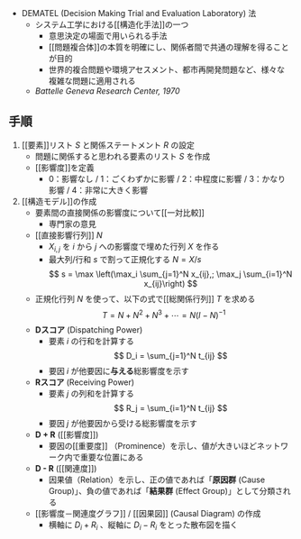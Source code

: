 - DEMATEL (Decision Making Trial and Evaluation Laboratory) 法
	- システム工学における[[構造化手法]]の一つ
		- 意思決定の場面で用いられる手法
		- [[問題複合体]]の本質を明確にし、関係者間で共通の理解を得ることが目的
		- 世界的複合問題や環境アセスメント、都市再開発問題など、様々な複雑な問題に適用される
	- *Battelle Geneva Research Center, 1970*

## 手順
1. [[要素]]リスト $S$ と関係ステートメント $R$ の設定
	- 問題に関係すると思われる要素のリスト $S$ を作成
	- [[影響度]]を定義
		- 0：影響なし /  1：ごくわずかに影響 / 2：中程度に影響 / 3：かなり影響 / 4：非常に大きく影響
2. [[構造モデル]]の作成
	- 要素間の直接関係の影響度について[[一対比較]]
		- 専門家の意見
	- [[直接影響行列]] $N$
		- $X_{i,j}$ を $i$ から $j$ への影響度で埋めた行列 $X$ を作る
		- 最大列/行和 $s$ で割って正規化する $N=X/s$ $$ s = \max \left(\max_i \sum_{j=1}^N x_{ij},; \max_j \sum_{i=1}^N x_{ij}\right) $$
	- 正規化行列 $N$ を使って、以下の式で[[総関係行列]] $T$ を求める $$ T = N + N^2 + N^3 + \cdots = N (I - N)^{-1} $$
	- **Dスコア** (Dispatching Power)
		- 要素 $i$ の行和を計算する $$ D_i = \sum_{j=1}^N t_{ij} $$
		- 要因 $i$ が他要因に**与える**総影響度を示す
	- **Rスコア** (Receiving Power)
		- 要素 $j$ の列和を計算する $$ R_j = \sum_{i=1}^N t_{ij} $$
		- 要因 $j$ が他要因から受ける総影響度を示す
	- **D + R** ([[影響度]])
		- 要因の[[重要度]] （Prominence）を示し、値が大きいほどネットワーク内で重要な位置にある
    - **D - R** ([[関連度]])
	    - 因果値（Relation）を示し、正の値であれば「**原因群** (Cause Group)」、負の値であれば「**結果群** (Effect Group)」として分類される
	- [[影響度－関連度グラフ]] / [[因果図]] (Causal Diagram) の作成
		- 横軸に $D_i+R_i$ 、縦軸に $D_i−R_i$ をとった散布図を描く